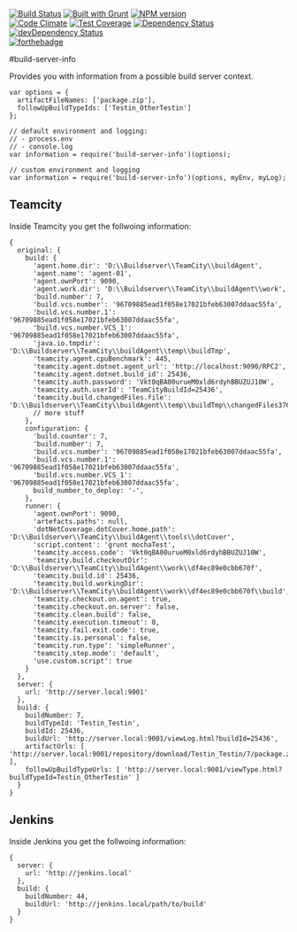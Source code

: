 [![Build Status](https://api.travis-ci.org/meilke/build-server-info.png)](https://travis-ci.org/meilke/build-server-info)
[![Built with Grunt](https://cdn.gruntjs.com/builtwith.png)](http://gruntjs.com/)
[![NPM version](https://badge.fury.io/js/build-server-info.svg)](http://badge.fury.io/js/build-server-info)  
[![Code Climate](https://codeclimate.com/github/meilke/build-server-info/badges/gpa.svg)](https://codeclimate.com/github/meilke/build-server-info)
[![Test Coverage](https://codeclimate.com/github/meilke/build-server-info/badges/coverage.svg)](https://codeclimate.com/github/meilke/build-server-info/coverage)
[![Dependency Status](https://david-dm.org/meilke/build-server-info.svg)](https://david-dm.org/meilke/build-server-info)
[![devDependency Status](https://david-dm.org/meilke/build-server-info/dev-status.svg)](https://david-dm.org/meilke/build-server-info#info=devDependencies)  
[![forthebadge](http://forthebadge.com/images/badges/uses-badges.svg)](http://forthebadge.com)

#build-server-info

Provides you with information from a possible build server context.

```
var options = {
  artifactFileNames: ['package.zip'],
  followUpBuildTypeIds: ['Testin_OtherTestin']
};

// default environment and logging:
// - process.env
// - console.log
var information = require('build-server-info')(options);

// custom environment and logging
var information = require('build-server-info')(options, myEnv, myLog);
```

## Teamcity

Inside Teamcity you get the follwoing information:

```
{
  original: {
    build: {
      'agent.home.dir': 'D:\\Buildserver\\TeamCity\\buildAgent',
      'agent.name': 'agent-01',
      'agent.ownPort': 9090,
      'agent.work.dir': 'D:\\Buildserver\\TeamCity\\buildAgent\\work',
      'build.number': 7,
      'build.vcs.number': '96709885ead1f058e17021bfeb63007ddaac55fa',
      'build.vcs.number.1': '96709885ead1f058e17021bfeb63007ddaac55fa',
      'build.vcs.number.VCS_1': '96709885ead1f058e17021bfeb63007ddaac55fa',
      'java.io.tmpdir': 'D:\\Buildserver\\TeamCity\\buildAgent\\temp\\buildTmp',
      'teamcity.agent.cpuBenchmark': 445,
      'teamcity.agent.dotnet.agent_url': 'http://localhost:9090/RPC2',
      'teamcity.agent.dotnet.build_id': 25436,
      'teamcity.auth.password': 'Vkt0qBA00urueM0xld6rdyhBBUZUJ10W',
      'teamcity.auth.userId': 'TeamCityBuildId=25436',
      'teamcity.build.changedFiles.file': 'D:\\Buildserver\\TeamCity\\buildAgent\\temp\\buildTmp\\changedFiles3766772510270639203.txt',
      // more stuff
    },
    configuration: {
      'build.counter': 7,
      'build.number': 7,
      'build.vcs.number': '96709885ead1f058e17021bfeb63007ddaac55fa',
      'build.vcs.number.1': '96709885ead1f058e17021bfeb63007ddaac55fa',
      'build.vcs.number.VCS_1': '96709885ead1f058e17021bfeb63007ddaac55fa',
      build_number_to_deploy: '-',
    },
    runner: {
      'agent.ownPort': 9090,
      'artefacts.paths': null,
      'dotNetCoverage.dotCover.home.path': 'D:\\Buildserver\\TeamCity\\buildAgent\\tools\\dotCover',
      'script.content': 'grunt mochaTest',
      'teamcity.access.code': 'Vkt0qBA00urueM0xld6rdyhBBUZUJ10W',
      'teamcity.build.checkoutDir': 'D:\\Buildserver\\TeamCity\\buildAgent\\work\\df4ec89e0cbb670f',
      'teamcity.build.id': 25436,
      'teamcity.build.workingDir': 'D:\\Buildserver\\TeamCity\\buildAgent\\work\\df4ec89e0cbb670f\\build',
      'teamcity.checkout.on.agent': true,
      'teamcity.checkout.on.server': false,
      'teamcity.clean.build': false,
      'teamcity.execution.timeout': 0,
      'teamcity.fail.exit.code': true,
      'teamcity.is.personal': false,
      'teamcity.run.type': 'simpleRunner',
      'teamcity.step.mode': 'default',
      'use.custom.script': true
    }
  },
  server: {
    url: 'http://server.local:9001'
  },
  build: {
    buildNumber: 7,
    buildTypeId: 'Testin_Testin',
    buildId: 25436,
    buildUrl: 'http://server.local:9001/viewLog.html?buildId=25436',
    artifactUrls: [ 'http://server.local:9001/repository/download/Testin_Testin/7/package.zip' ],
    followUpBuildTypeUrls: [ 'http://server.local:9001/viewType.html?buildTypeId=Testin_OtherTestin' ]
  }
}
```

## Jenkins

Inside Jenkins you get the follwoing information:

```
{
  server: {
    url: 'http://jenkins.local'
  },
  build: {
    buildNumber: 44,
    buildUrl: 'http://jenkins.local/path/to/build'
  }
}
```